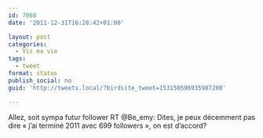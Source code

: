 ```yaml
---
id: 7068
date: '2011-12-31T16:28:42+01:00'

layout: post
categories:
  - Vis ma vie
tags:
  - tweet
format: status
publish_social: no
guid: 'http://tweets.local/?birdsite_tweet=153150596935987200'

---
```


Allez, soit sympa futur follower RT @Be\_emy: Dites, je peux décemment pas dire « j’ai terminé 2011 avec 699 followers », on est d’accord?